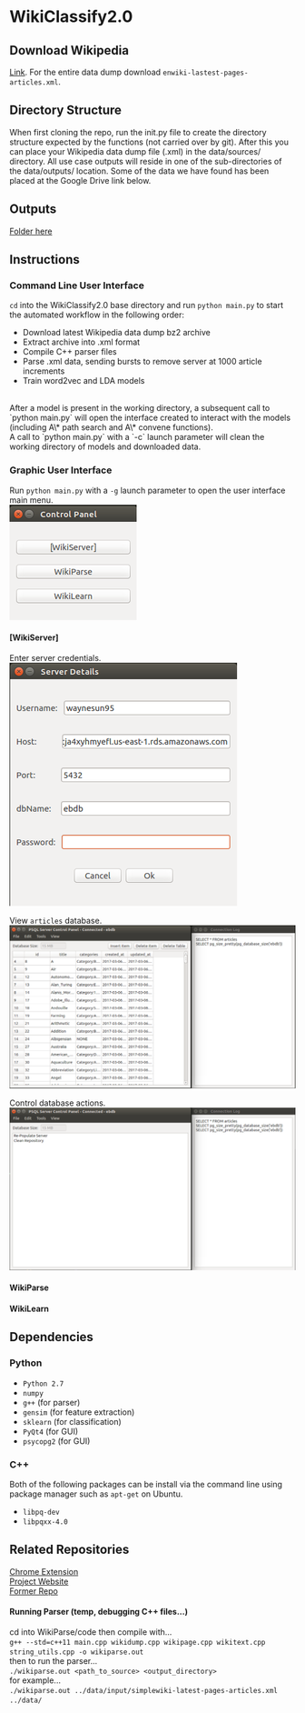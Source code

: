 # WikiClassify2.0

## Download Wikipedia
[Link](https://dumps.wikimedia.org/enwiki/latest/). For the entire data dump download `enwiki-lastest-pages-articles.xml`.

## Directory Structure
When first cloning the repo, run the init.py file to create the directory structure expected by the functions (not carried over by git). After this you can place your Wikipedia data dump file (.xml) in the data/sources/ directory. All use case outputs will reside in one of the sub-directories of the data/outputs/ location. Some of the data we have found has been placed at the Google Drive link below.

## Outputs
[Folder here](https://drive.google.com/open?id=0BxJe_Ggl7BIgbGFHd3lkMDA3d3M)

## Instructions

### Command Line User Interface
`cd` into the WikiClassify2.0 base directory and run `python main.py` to start the automated workflow in the following order:<br>
* Download latest Wikipedia data dump bz2 archive
* Extract archive into .xml format
* Compile C++ parser files
* Parse .xml data, sending bursts to remove server at 1000 article increments
* Train word2vec and LDA models
<br>
After a model is present in the working directory, a subsequent call to `python main.py` will open the interface created to interact with the models (including A\* path search and A\* convene functions).
<br>
 A call to `python main.py` with a `-c` launch parameter will clean the working directory of models and downloaded data.

### Graphic User Interface
Run `python main.py` with a `-g` launch parameter to open the user interface main menu.<br>
![Alt text](https://github.com/bfaure/WikiClassify2.0/blob/master/resources/screenshots/main_menu.PNG)
<br>
#### [WikiServer]
Enter server credentials.<br>
![Alt text](https://github.com/bfaure/WikiClassify2.0/blob/master/resources/screenshots/login_window.PNG)

View `articles` database.<br>
![Alt text](https://github.com/bfaure/WikiClassify2.0/blob/master/resources/screenshots/table_view.PNG)

Control database actions.<br>
![Alt text](https://github.com/bfaure/WikiClassify2.0/blob/master/resources/screenshots/control_panel.PNG)

#### WikiParse
#### WikiLearn

## Dependencies
### Python
* `Python 2.7`
* `numpy`
* `g++` (for parser)
* `gensim` (for feature extraction)
* `sklearn` (for classification)
* `PyQt4` (for GUI)
* `psycopg2` (for GUI)
### C++
Both of the following packages can be install via the command line using package manager such as `apt-get` on Ubuntu.<br>
* `libpq-dev`
* `libpqxx-4.0`

## Related Repositories

[Chrome Extension](https://github.com/lukewielgus/WikiExtension) <br>
[Project Website](https://github.com/waynesun95/WikiClassifySite) <br>
[Former Repo](https://github.com/nathankjer/WikiClassify)

#### Running Parser (temp, debugging C++ files...)
cd into WikiParse/code then compile with...<br>
`g++ --std=c++11 main.cpp wikidump.cpp wikipage.cpp wikitext.cpp string_utils.cpp -o wikiparse.out`<br>
then to run the parser...<br>
`./wikiparse.out <path_to_source> <output_directory>`<br>
for example...<br>
`./wikiparse.out ../data/input/simplewiki-latest-pages-articles.xml ../data/`
